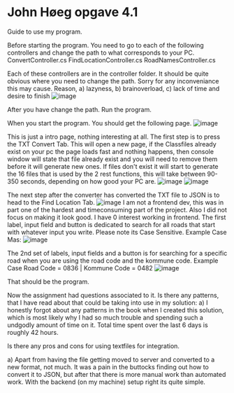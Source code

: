 # John Høeg opgave 4.1

Guide to use my program.

Before starting the program.
You need to go to each of the following controllers and change the path to what corresponds to your PC.
ConvertController.cs
FindLocationController.cs
RoadNamesController.cs

Each of these controllers are in the controller folder.
It should be quite obvious where you need to change the path. Sorry for any inconveniance this may cause.
Reason, a) lazyness, b) brainoverload, c) lack of time and desire to finish
![image](https://user-images.githubusercontent.com/30288325/227993232-bc5496bc-a687-4d02-88f8-15eb11424001.png)

After you have change the path. Run the program.

When you start the program. You should get the following page.
![image](https://user-images.githubusercontent.com/30288325/227992185-fd6e1578-b545-46f7-b074-40fb1acc110a.png)

This is just a intro page, nothing interesting at all.
The first step is to press the TXT Convert Tab. This will open a new page, if the Classfiles already exist on your pc the page loads fast and nothing happens, then console window will state that file already exist and you will need to remove them before it will generate new ones.
If files don't exist it will start to generate the 16 files that is used by the 2 rest functions, this will take between 90-350 seconds, depending on how good your PC are.
![image](https://user-images.githubusercontent.com/30288325/227994091-6cbd7497-adea-497d-9d1f-976831a8537b.png)
![image](https://user-images.githubusercontent.com/30288325/227994267-5b29f06b-6c69-4442-b6f0-ea55e76396e5.png)


The next step after the converter has converted the TXT file to JSON is to head to the Find Location Tab.
![image](https://user-images.githubusercontent.com/30288325/227994385-bb5c37ce-a8bb-42f8-91cb-eaf799925714.png)
I am not a frontend dev, this was in part one of the hardest and timeconsuming part of the project. Also I did not focus on making it look good. I have 0 interest working in frontend.
The first label, input field and button is dedicated to search for all roads that start with whatever input you write. Please note its Case Sensitive.
Example Case Mas:
![image](https://user-images.githubusercontent.com/30288325/227995012-8bc72e2e-ece2-41d4-8691-85f8e233beda.png)

The 2nd set of labels, input fields and a button is for searching for a specific road when you are using the road code and the kommune code.
Example Case Road Code = 0836 | Kommune Code = 0482
![image](https://user-images.githubusercontent.com/30288325/227995436-33601650-f16b-485b-9e03-3930960a9afe.png)

That should be the program.

Now the assignment had questions associated to it.
Is there any patterns, that I have read about that could be taking into use in my solution:
    a) I honestly forgot about any patterns in the book when I created this solution, which is most likely why I had so much trouble and spending such a undgodly amount of time on it. Total time spent over the last 6 days is roughly 42 hours.
    
Is there any pros and cons for using textfiles for integration.

  a) Apart from having the file getting moved to server and converted to a new format, not much. It was a pain in the buttocks finding out how to convert it to JSON, but after that there is more manual work than automated work. With the backend (on my machine) setup right its quite simple.
